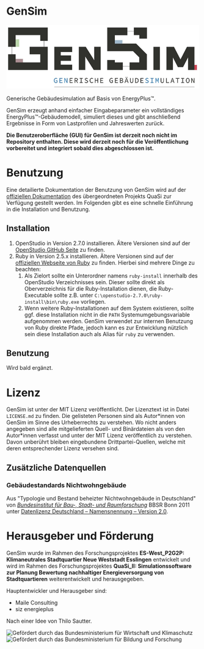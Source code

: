 # GenSim
![GenSim](docs/logo_gensim.jpg "GenSim")

Generische Gebäudesimulation auf Basis von EnergyPlus™.

GenSim erzeugt anhand einfacher Eingabeparameter ein vollständiges EnergyPlus™-Gebäudemodell, simuliert dieses und gibt anschließend Ergebnisse in Form von Lastprofilen und Jahreswerten zurück.

**Die Benutzeroberfläche (GUI) für GenSim ist derzeit noch nicht im Repository enthalten. Diese wird derzeit noch für die Veröffentlichung vorbereitet und integriert sobald dies abgeschlossen ist.**

# Benutzung
Eine detailierte Dokumentation der Benutzung von GenSim wird auf der [offiziellen Dokumentation](https://quasi-software.readthedocs.io/en/latest/) des übergeordneten Projekts QuaSi zur Verfügung gestellt werden. Im Folgenden gibt es eine schnelle Einführung in die Installation und Benutzung.

## Installation
1. OpenStudio in Version 2.7.0 installieren. Ältere Versionen sind auf der [OpenStudio GitHub Seite](https://github.com/NREL/OpenStudio/releases) zu finden.
1. Ruby in Version 2.5.x installieren. Ältere Versionen sind auf der [offiziellen Webseite von Ruby](https://www.ruby-lang.org/en/downloads/releases/) zu finden. Hierbei sind mehrere Dinge zu beachten:
    1. Als Zielort sollte ein Unterordner namens `ruby-install` innerhalb des OpenStudio Verzeichnisses sein. Dieser sollte direkt als Oberverzeichnis für die Ruby-Installation dienen, die Ruby-Executable sollte z.B. unter `C:\openstudio-2.7.0\ruby-install\bin\ruby.exe` vorliegen.
    1. Wenn weitere Ruby-Installationen auf dem System existieren, sollte ggf. diese Installation nicht in die `PATH` Systemumgebungsvariable aufgenommen werden. GenSim verwendet zur internen Benutzung von Ruby direkte Pfade, jedoch kann es zur Entwicklung nützlich sein diese Installation auch als Alias für `ruby` zu verwenden.

## Benutzung
Wird bald ergänzt.

# Lizenz
GenSim ist unter der MIT Lizenz veröffentlicht. Der Lizenztext ist in Datei `LICENSE.md` zu finden. Die gelisteten Personen sind als Autor\*innen von GenSim im Sinne des Urheberrechts zu verstehen. Wo nicht anders angegeben sind alle mitgelieferten Quell- und Binärdateien als von den Autor\*innen verfasst und unter der MIT Lizenz veröffentlich zu verstehen. Davon unberührt bleiben eingebundene Drittpartei-Quellen, welche mit deren entsprechender Lizenz versehen sind.

## Zusätzliche Datenquellen

### Gebäudestandards Nichtwohngebäude
Aus "Typologie und Bestand beheizter Nichtwohngebäude in Deutschland" von *[Bundesinstitut für Bau-, Stadt- und Raumforschung](http://www.bbsr.bund.de)* BBSR Bonn 2011 unter [Datenlizenz Deutschland – Namensnennung – Version 2.0](https://www.govdata.de/dl-de/by-2-0).

# Herausgeber und Förderung
GenSim wurde im Rahmen des Forschungsprojektes **ES-West_P2G2P: Klimaneutrales Stadtquartier Neue Weststadt Esslingen** entwickelt und wird im Rahmen des Forschungsprojektes **QuaSi_II: Simulationssoftware zur Planung Bewertung nachhaltiger Energieversorgung von Stadtquartieren** weiterentwickelt und herausgegeben.

Hauptentwickler und Herausgeber sind:
* Maile Consulting
* siz energieplus

Nach einer Idee von Thilo Sautter.

![Gefördert durch das Bundesministerium für Wirtschaft und Klimaschutz](docs/f%C3%B6rderung_bmwk.png "Gefördert durch das Bundesministerium für Wirtschaft und Klimaschutz")
![Gefördert durch das Bundesministerium für Bildung und Forschung](docs/f%C3%B6rderung_bmbf.png "Gefördert durch das Bundesministerium für Bildung und Forschung")

